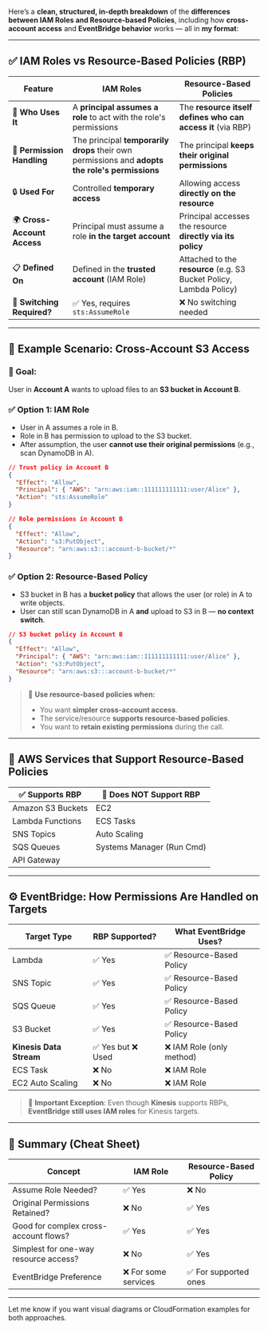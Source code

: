 Here’s a **clean, structured, in-depth breakdown** of the **differences between IAM Roles and Resource-based Policies**, including how **cross-account access** and **EventBridge behavior** works — all in **my format**:

---

## ✅ IAM Roles vs Resource-Based Policies (RBP)

| Feature                     | **IAM Roles**                                                                                   | **Resource-Based Policies**                                         |
| --------------------------- | ----------------------------------------------------------------------------------------------- | ------------------------------------------------------------------- |
| 👤 **Who Uses It**          | A **principal assumes a role** to act with the role's permissions                               | The **resource itself defines who can access it** (via RBP)         |
| 🔄 **Permission Handling**  | The principal **temporarily drops** their own permissions and **adopts the role's permissions** | The principal **keeps their original permissions**                  |
| 🔒 **Used For**             | Controlled **temporary access**                                                                 | Allowing access **directly on the resource**                        |
| 🌍 **Cross-Account Access** | Principal must assume a role **in the target account**                                          | Principal accesses the resource **directly via its policy**         |
| 📋 **Defined On**           | Defined in the **trusted account** (IAM Role)                                                   | Attached to the **resource** (e.g. S3 Bucket Policy, Lambda Policy) |
| 🔄 **Switching Required?**  | ✅ Yes, requires `sts:AssumeRole`                                                                | ❌ No switching needed                                               |

---

## 🧪 Example Scenario: Cross-Account S3 Access

### 🎯 Goal:

User in **Account A** wants to upload files to an **S3 bucket in Account B**.

### ✅ **Option 1: IAM Role**

* User in A assumes a role in B.
* Role in B has permission to upload to the S3 bucket.
* After assumption, the user **cannot use their original permissions** (e.g., scan DynamoDB in A).

```json
// Trust policy in Account B
{
  "Effect": "Allow",
  "Principal": { "AWS": "arn:aws:iam::111111111111:user/Alice" },
  "Action": "sts:AssumeRole"
}
```

```json
// Role permissions in Account B
{
  "Effect": "Allow",
  "Action": "s3:PutObject",
  "Resource": "arn:aws:s3:::account-b-bucket/*"
}
```

### ✅ **Option 2: Resource-Based Policy**

* S3 bucket in B has a **bucket policy** that allows the user (or role) in A to write objects.
* User can still scan DynamoDB in A **and** upload to S3 in B — **no context switch**.

```json
// S3 bucket policy in Account B
{
  "Effect": "Allow",
  "Principal": { "AWS": "arn:aws:iam::111111111111:user/Alice" },
  "Action": "s3:PutObject",
  "Resource": "arn:aws:s3:::account-b-bucket/*"
}
```

> 🧠 **Use resource-based policies when:**
>
> * You want **simpler cross-account access**.
> * The service/resource **supports resource-based policies**.
> * You want to **retain existing permissions** during the call.

---

## 🧩 AWS Services that Support Resource-Based Policies

| ✅ **Supports RBP** | 🚫 **Does NOT Support RBP** |
| ------------------ | --------------------------- |
| Amazon S3 Buckets  | EC2                         |
| Lambda Functions   | ECS Tasks                   |
| SNS Topics         | Auto Scaling                |
| SQS Queues         | Systems Manager (Run Cmd)   |
| API Gateway        |                             |

---

## ⚙️ EventBridge: How Permissions Are Handled on Targets

| Target Type             | RBP Supported?   | What EventBridge Uses?   |
| ----------------------- | ---------------- | ------------------------ |
| Lambda                  | ✅ Yes            | ✅ Resource-Based Policy  |
| SNS Topic               | ✅ Yes            | ✅ Resource-Based Policy  |
| SQS Queue               | ✅ Yes            | ✅ Resource-Based Policy  |
| S3 Bucket               | ✅ Yes            | ✅ Resource-Based Policy  |
| **Kinesis Data Stream** | ✅ Yes but ❌ Used | ❌ IAM Role (only method) |
| ECS Task                | ❌ No             | ❌ IAM Role               |
| EC2 Auto Scaling        | ❌ No             | ❌ IAM Role               |

> 🔎 **Important Exception**:
> Even though **Kinesis** supports RBPs, **EventBridge still uses IAM roles** for Kinesis targets.

---

## 📌 Summary (Cheat Sheet)

| Concept                               | IAM Role            | Resource-Based Policy |
| ------------------------------------- | ------------------- | --------------------- |
| Assume Role Needed?                   | ✅ Yes               | ❌ No                  |
| Original Permissions Retained?        | ❌ No                | ✅ Yes                 |
| Good for complex cross-account flows? | ✅ Yes               | ✅ Yes                 |
| Simplest for one-way resource access? | ❌ No                | ✅ Yes                 |
| EventBridge Preference                | ❌ For some services | ✅ For supported ones  |

---

Let me know if you want visual diagrams or CloudFormation examples for both approaches.
